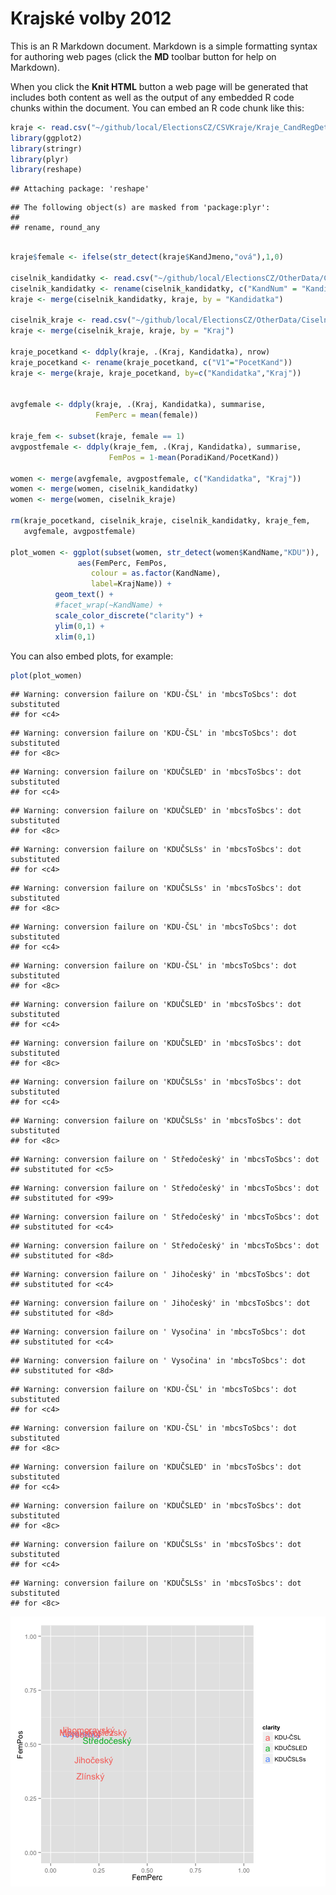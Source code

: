 Krajské volby 2012
========================================================

This is an R Markdown document. Markdown is a simple formatting syntax for authoring web pages (click the **MD** toolbar button for help on Markdown).

When you click the **Knit HTML** button a web page will be generated that includes both content as well as the output of any embedded R code chunks within the document. You can embed an R code chunk like this:


```r
kraje <- read.csv("~/github/local/ElectionsCZ/CSVKraje/Kraje_CandRegDetails2012.csv")
library(ggplot2)
library(stringr)
library(plyr)
library(reshape)
```

```
## Attaching package: 'reshape'
```

```
## The following object(s) are masked from 'package:plyr':
## 
## rename, round_any
```

```r

kraje$female <- ifelse(str_detect(kraje$KandJmeno,"ová"),1,0)

ciselnik_kandidatky <- read.csv("~/github/local/ElectionsCZ/OtherData/Ciselnik_KZ_2012_kandidatky.csv")
ciselnik_kandidatky <- rename(ciselnik_kandidatky, c("KandNum" = "Kandidatka"))
kraje <- merge(ciselnik_kandidatky, kraje, by = "Kandidatka")

ciselnik_kraje <- read.csv("~/github/local/ElectionsCZ/OtherData/Ciselnik_KZ_2012_kraje.csv")
kraje <- merge(ciselnik_kraje, kraje, by = "Kraj")

kraje_pocetkand <- ddply(kraje, .(Kraj, Kandidatka), nrow)
kraje_pocetkand <- rename(kraje_pocetkand, c("V1"="PocetKand"))
kraje <- merge(kraje, kraje_pocetkand, by=c("Kandidatka","Kraj"))


avgfemale <- ddply(kraje, .(Kraj, Kandidatka), summarise,
                   FemPerc = mean(female))

kraje_fem <- subset(kraje, female == 1)
avgpostfemale <- ddply(kraje_fem, .(Kraj, Kandidatka), summarise,
                      FemPos = 1-mean(PoradiKand/PocetKand))

women <- merge(avgfemale, avgpostfemale, c("Kandidatka", "Kraj"))
women <- merge(women, ciselnik_kandidatky)
women <- merge(women, ciselnik_kraje)

rm(kraje_pocetkand, ciselnik_kraje, ciselnik_kandidatky, kraje_fem,
   avgfemale, avgpostfemale)

plot_women <- ggplot(subset(women, str_detect(women$KandName,"KDU")),
               aes(FemPerc, FemPos,
                  colour = as.factor(KandName),
                  label=KrajName)) +
          geom_text() +
          #facet_wrap(~KandName) + 
          scale_color_discrete("clarity") +
          ylim(0,1) + 
          xlim(0,1)
```


You can also embed plots, for example:


```r
plot(plot_women)
```

```
## Warning: conversion failure on 'KDU-ČSL' in 'mbcsToSbcs': dot substituted
## for <c4>
```

```
## Warning: conversion failure on 'KDU-ČSL' in 'mbcsToSbcs': dot substituted
## for <8c>
```

```
## Warning: conversion failure on 'KDUČSLED' in 'mbcsToSbcs': dot substituted
## for <c4>
```

```
## Warning: conversion failure on 'KDUČSLED' in 'mbcsToSbcs': dot substituted
## for <8c>
```

```
## Warning: conversion failure on 'KDUČSLSs' in 'mbcsToSbcs': dot substituted
## for <c4>
```

```
## Warning: conversion failure on 'KDUČSLSs' in 'mbcsToSbcs': dot substituted
## for <8c>
```

```
## Warning: conversion failure on 'KDU-ČSL' in 'mbcsToSbcs': dot substituted
## for <c4>
```

```
## Warning: conversion failure on 'KDU-ČSL' in 'mbcsToSbcs': dot substituted
## for <8c>
```

```
## Warning: conversion failure on 'KDUČSLED' in 'mbcsToSbcs': dot substituted
## for <c4>
```

```
## Warning: conversion failure on 'KDUČSLED' in 'mbcsToSbcs': dot substituted
## for <8c>
```

```
## Warning: conversion failure on 'KDUČSLSs' in 'mbcsToSbcs': dot substituted
## for <c4>
```

```
## Warning: conversion failure on 'KDUČSLSs' in 'mbcsToSbcs': dot substituted
## for <8c>
```

```
## Warning: conversion failure on ' Středočeský' in 'mbcsToSbcs': dot
## substituted for <c5>
```

```
## Warning: conversion failure on ' Středočeský' in 'mbcsToSbcs': dot
## substituted for <99>
```

```
## Warning: conversion failure on ' Středočeský' in 'mbcsToSbcs': dot
## substituted for <c4>
```

```
## Warning: conversion failure on ' Středočeský' in 'mbcsToSbcs': dot
## substituted for <8d>
```

```
## Warning: conversion failure on ' Jihočeský' in 'mbcsToSbcs': dot
## substituted for <c4>
```

```
## Warning: conversion failure on ' Jihočeský' in 'mbcsToSbcs': dot
## substituted for <8d>
```

```
## Warning: conversion failure on ' Vysočina' in 'mbcsToSbcs': dot
## substituted for <c4>
```

```
## Warning: conversion failure on ' Vysočina' in 'mbcsToSbcs': dot
## substituted for <8d>
```

```
## Warning: conversion failure on 'KDU-ČSL' in 'mbcsToSbcs': dot substituted
## for <c4>
```

```
## Warning: conversion failure on 'KDU-ČSL' in 'mbcsToSbcs': dot substituted
## for <8c>
```

```
## Warning: conversion failure on 'KDUČSLED' in 'mbcsToSbcs': dot substituted
## for <c4>
```

```
## Warning: conversion failure on 'KDUČSLED' in 'mbcsToSbcs': dot substituted
## for <8c>
```

```
## Warning: conversion failure on 'KDUČSLSs' in 'mbcsToSbcs': dot substituted
## for <c4>
```

```
## Warning: conversion failure on 'KDUČSLSs' in 'mbcsToSbcs': dot substituted
## for <8c>
```

![plot of chunk unnamed-chunk-2](figure/unnamed-chunk-2.png) 


